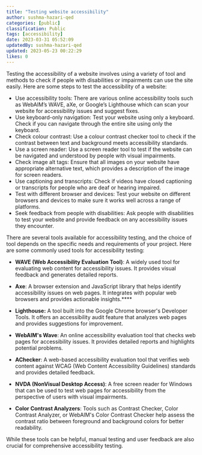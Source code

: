 ```yaml
---
title: "Testing website accessibility"
author: sushma-hazari-qed
categories: [public]
classification: Public
tags: [accessibility]
date: 2023-03-31 05:52:09
updatedBy: sushma-hazari-qed
updated: 2023-05-23 00:22:29
likes: 0
---
```


Testing the accessibility of a website involves using a variety of tool and methods to check if people with disabilities or impairments can use the site easily. Here are some steps to test the accessibility of a website:

* Use accessibility tools: There are various online accessibility tools such as WebAIM’s WAVE, aXe, or Google’s Lighthouse which can scan your website for accessibility issues and suggest fixes.
* Use keyboard-only navigation: Test your website using only a keyboard. Check if you can navigate through the entire site using only the keyboard.
* Check colour contrast: Use a colour contrast checker tool to check if the contrast between text and background meets accessibility standards.
* Use a screen reader: Use a screen reader tool to test if the website can be navigated and understood by people with visual impairments.
* Check image alt tags: Ensure that all images on your website have appropriate alternative text, which provides a description of the image for screen readers.
* Use captioning and transcripts: Check if videos have closed captioning or transcripts for people who are deaf or hearing impaired.
* Test with different browser and devices: Test your website on different browsers and devices to make sure it works well across a range of platforms.
* Seek feedback from people with disabilities: Ask people with disabilities to test your website and provide feedback on any accessibility issues they encounter.


There are several tools available for accessibility testing, and the choice of tool depends on the specific needs and requirements of your project. Here are some commonly used tools for accessibility testing:

* **WAVE (Web Accessibility Evaluation Tool)**: A widely used tool for evaluating web content for accessibility issues. It provides visual feedback and generates detailed reports.

* **Axe**: A browser extension and JavaScript library that helps identify accessibility issues on web pages. It integrates with popular web browsers and provides actionable insights.****

*  **Lighthouse:** A tool built into the Google Chrome browser's Developer Tools. It offers an accessibility audit feature that analyzes web pages and provides suggestions for improvement.

* **WebAIM's Wave**: An online accessibility evaluation tool that checks web pages for accessibility issues. It provides detailed reports and highlights potential problems.

* **AChecker**: A web-based accessibility evaluation tool that verifies web content against WCAG (Web Content Accessibility Guidelines) standards and provides detailed feedback.

* **NVDA (NonVisual Desktop Access)**: A free screen reader for Windows that can be used to test web pages for accessibility from the perspective of users with visual impairments.

* **Color Contrast Analyzers**: Tools such as Contrast Checker, Color Contrast Analyzer, or WebAIM's Color Contrast Checker help assess the contrast ratio between foreground and background colors for better readability.

While these tools can be helpful, manual testing and user feedback are also crucial for comprehensive accessibility testing.
